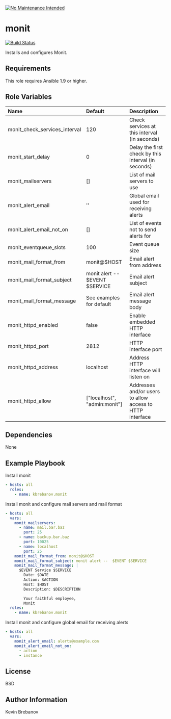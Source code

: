[![No Maintenance Intended](http://unmaintained.tech/badge.svg)](http://unmaintained.tech/)

monit
=====

[![Build Status](https://travis-ci.org/kbrebanov/ansible-monit.svg?branch=master)](https://travis-ci.org/kbrebanov/ansible-monit)

Installs and configures Monit.

Requirements
------------

This role requires Ansible 1.9 or higher.

Role Variables
--------------

| Name                          | Default                         | Description                                              |
|:------------------------------|:--------------------------------|:---------------------------------------------------------|
| monit_check_services_interval | 120                             | Check services at this interval (in seconds)             |
| monit_start_delay             | 0                               | Delay the first check by this interval (in seconds)      |
| monit_mailservers             | []                              | List of mail servers to use                              |
| monit_alert_email             | ''                              | Global email used for receiving alerts                   |
| monit_alert_email_not_on      | []                              | List of events not to send alerts for                    |
| monit_eventqueue_slots        | 100                             | Event queue size                                         |
| monit_mail_format_from        | monit@$HOST                     | Email alert from address                                 |
| monit_mail_format_subject     | monit alert --  $EVENT $SERVICE | Email alert subject                                      |
| monit_mail_format_message     | See examples for default        | Email alert message body                                 |
| monit_httpd_enabled           | false                           | Enable embedded HTTP interface                           |
| monit_httpd_port              | 2812                            | HTTP interface port                                      |
| monit_httpd_address           | localhost                       | Address HTTP interface will listen on                    |
| monit_httpd_allow             | ["localhost", "admin:monit"]    | Addresses and/or users to allow access to HTTP interface |

Dependencies
------------

None

Example Playbook
----------------

Install monit
```yaml
- hosts: all
  roles:
    - name: kbrebanov.monit
```

Install monit and configure mail servers and mail format
```yaml
- hosts: all
  vars:
    monit_mailservers:
      - name: mail.bar.baz
        port: 25
      - name: backup.bar.baz
        port: 10025
      - name: localhost
        port: 25
    monit_mail_format_from: monit@$HOST
    monit_mail_format_subject: monit alert --  $EVENT $SERVICE
    monit_mail_format_message: |
      $EVENT Service $SERVICE
        Date: $DATE
        Action: $ACTION
        Host: $HOST
        Description: $DESCRIPTION

        Your faithful employee,
        Monit
  roles:
    - name: kbrebanov.monit
```

Install monit and configure global email for receiving alerts
```yaml
- hosts: all
  vars:
    monit_alert_email: alerts@example.com
    monit_alert_email_not_on:
      - action
      - instance
```

License
-------

BSD

Author Information
------------------

Kevin Brebanov
